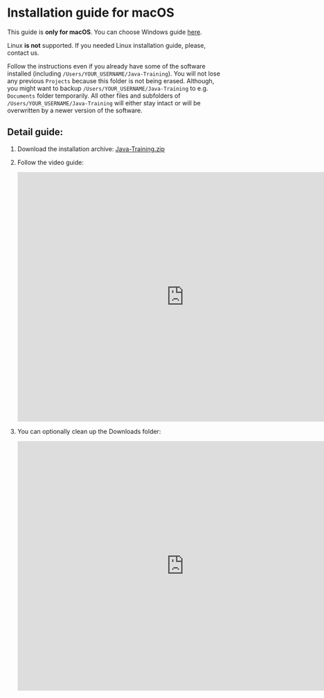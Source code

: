 Installation guide for macOS
============================

This guide is **only for macOS**.
You can choose Windows guide [here](../).

Linux **is not** supported. If you needed Linux installation guide, please, contact us.

Follow the instructions even if you already have some of the software installed
(including `/Users/YOUR_USERNAME/Java-Training`). You will not lose any previous `Projects` because this folder is not being erased.
Although, you might want to backup `/Users/YOUR_USERNAME/Java-Training` to e.g. `Documents` folder temporarily.
All other files and subfolders of `/Users/YOUR_USERNAME/Java-Training` will either stay intact or will be overwritten by a newer version of the software.



<a id="detailni">Detail guide:</a>
-------------------------------------

1. Download the installation archive: [Java-Training.zip](https://github.com/czechitas/java-install/releases/download/2020-jaro/community/mac/Java-Training.zip)

2. Follow the video guide:

    <iframe width="768" height="576"
    	src="https://www.youtube.com/embed/ylUAuXl1ynw"
    	frameborder="0"
    	allowfullscreen></iframe>


3. You can optionally clean up the Downloads folder:

    <iframe width="768" height="576"
    	src="https://www.youtube.com/embed/MP_UK767uc8"
    	frameborder="0"
    	allowfullscreen></iframe>

